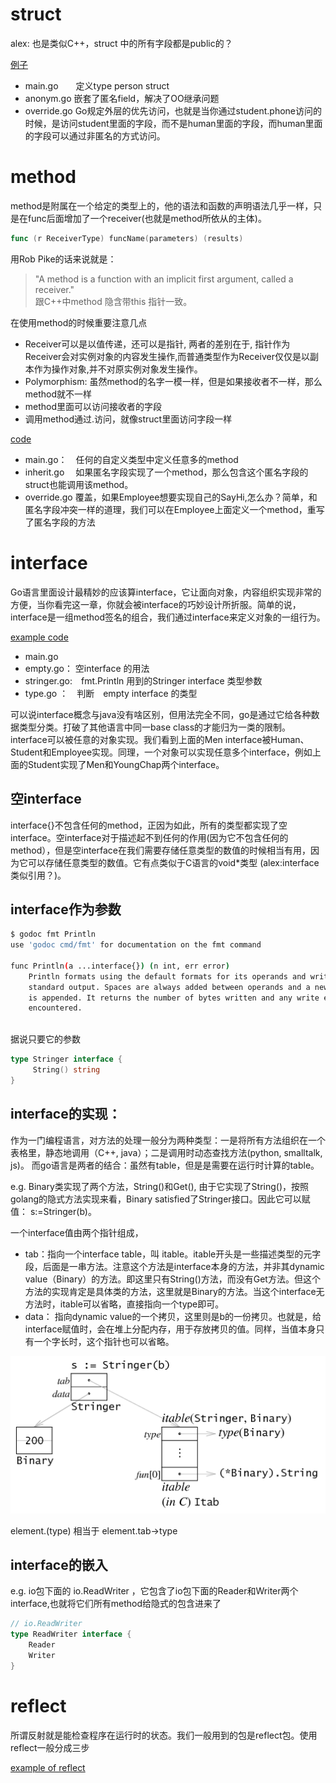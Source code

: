 # struct
alex: 也是类似C++，struct 中的所有字段都是public的？

[例子](https://github.com/yc-alex-xu/go/tree/master/src/practise/struct)
* main.go　　定义type person struct
* anonym.go  嵌套了匿名field，解决了OO继承问题
* override.go   Go规定外层的优先访问，也就是当你通过student.phone访问的时候，是访问student里面的字段，而不是human里面的字段，而human里面的字段可以通过非匿名的方式访问。


# method
method是附属在一个给定的类型上的，他的语法和函数的声明语法几乎一样，只是在func后面增加了一个receiver(也就是method所依从的主体)。
```go
func (r ReceiverType) funcName(parameters) (results)
```
用Rob Pike的话来说就是：
> "A method is a function with an implicit first argument, called a receiver."  
跟C++中method 隐含带this 指针一致。

在使用method的时候重要注意几点
* Receiver可以是以值传递，还可以是指针, 两者的差别在于, 指针作为Receiver会对实例对象的内容发生操作,而普通类型作为Receiver仅仅是以副本作为操作对象,并不对原实例对象发生操作。
* Polymorphism: 虽然method的名字一模一样，但是如果接收者不一样，那么method就不一样
* method里面可以访问接收者的字段
* 调用method通过.访问，就像struct里面访问字段一样

[code](https://github.com/yc-alex-xu/go/tree/master/src/practise/method)
* main.go：　任何的自定义类型中定义任意多的method
* inherit.go 　如果匿名字段实现了一个method，那么包含这个匿名字段的struct也能调用该method。
* override.go   覆盖，如果Employee想要实现自己的SayHi,怎么办？简单，和匿名字段冲突一样的道理，我们可以在Employee上面定义一个method，重写了匿名字段的方法

# interface
Go语言里面设计最精妙的应该算interface，它让面向对象，内容组织实现非常的方便，当你看完这一章，你就会被interface的巧妙设计所折服。简单的说，interface是一组method签名的组合，我们通过interface来定义对象的一组行为。

[example code](https://github.com/yc-alex-xu/go/tree/master/src/practise/interface)
* main.go
* empty.go：  空interface 的用法
* stringer.go:　fmt.Println 用到的Stringer interface 类型参数
* type.go ：　判断　empty interface 的类型

可以说interface概念与java没有啥区别，但用法完全不同，go是通过它给各种数据类型分类。打破了其他语言中同一base class的才能归为一类的限制。interface可以被任意的对象实现。我们看到上面的Men interface被Human、Student和Employee实现。同理，一个对象可以实现任意多个interface，例如上面的Student实现了Men和YoungChap两个interface。


## 空interface
interface{}不包含任何的method，正因为如此，所有的类型都实现了空interface。空interface对于描述起不到任何的作用(因为它不包含任何的method），但是空interface在我们需要存储任意类型的数值的时候相当有用，因为它可以存储任意类型的数值。它有点类似于C语言的void*类型 (alex:interface 类似引用？)。

## interface作为参数
```bash
$ godoc fmt Println
use 'godoc cmd/fmt' for documentation on the fmt command 

func Println(a ...interface{}) (n int, err error)
    Println formats using the default formats for its operands and writes to
    standard output. Spaces are always added between operands and a newline
    is appended. It returns the number of bytes written and any write error
    encountered.
    
```
据说只要它的参数
```go
type Stringer interface {
	 String() string
}
```
## interface的实现：
作为一门编程语言，对方法的处理一般分为两种类型：一是将所有方法组织在一个表格里，静态地调用（C++, java）；二是调用时动态查找方法(python, smalltalk, js)。
而go语言是两者的结合：虽然有table，但是是需要在运行时计算的table。

e.g.
Binary类实现了两个方法，String()和Get(), 由于它实现了String()，按照golang的隐式方法实现来看，Binary satisfied了Stringer接口。因此它可以赋值： s:=Stringer(b)。

一个interface值由两个指针组成，
* tab：指向一个interface table，叫 itable。itable开头是一些描述类型的元字段，后面是一串方法。注意这个方法是interface本身的方法，并非其dynamic value（Binary）的方法。即这里只有String()方法，而没有Get方法。但这个方法的实现肯定是具体类的方法，这里就是Binary的方法。当这个interface无方法时，itable可以省略，直接指向一个type即可。
* data： 指向dynamic value的一个拷贝，这里则是b的一份拷贝。也就是，给interface赋值时，会在堆上分配内存，用于存放拷贝的值。同样，当值本身只有一个字长时，这个指针也可以省略。
 
![interface internal](images/interface_internal.png) 

element.(type) 相当于 element.tab->type

## interface的嵌入
e.g. io包下面的 io.ReadWriter ，它包含了io包下面的Reader和Writer两个interface,也就将它们所有method给隐式的包含进来了

```go
// io.ReadWriter
type ReadWriter interface {
	Reader
	Writer
}
```

# reflect
所谓反射就是能检查程序在运行时的状态。我们一般用到的包是reflect包。使用reflect一般分成三步

[example of reflect](https://github.com/yc-alex-xu/go/blob/master/src/practise/reflect/main.go)